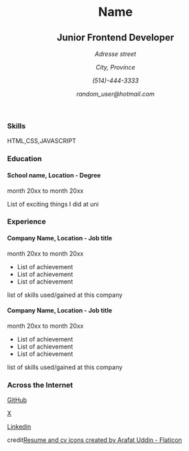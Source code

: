 <!DOCTYPE html>
<html lang="fr">
<head>
    <meta charset="UTF-8">
    <meta name="viewport" content="width=device-width, initial-scale=1.0">
    <meta name="keywords" content="HTML">
    <meta name="description" content="Premier projet FRONT-END Roadmap">
    <meta name="author" content="Name">
    <meta property="og:title" content="Le debut du parcours d'un jeune programmeur">
    <meta property="og:type" content="Curriculum Vitae">
    <meta property="og:image" content="URL DE L'IMAGE ICI">
    <meta property="og:url" content="URL DU SITE ICI">
    <meta property="og:description" content="DESCRIPTION DU SITE ICI">
    <meta property="og:locale" content="fr_CAN">
    <meta property="og:locale:alternate" content="en_US">
    <title>Curriculum Vitae</title>
    <link rel="icon" type="image/x-icon" href="images/favicon.ico">
</head>
<body>
    <header>
        <h1>Name</h1>
        <h2>Junior Frontend Developer</h2>
        <div class="info">
            <section>
                <address>
                    <p>Adresse street</p>
                    <p>City, Province</p>
                    <p>(514)-444-3333</p>
                    <p>random_user@hotmail.com</p>
                </address>
            </section>
        </div>
    </header>
    <main>
        <section class="skills">
            <h3>Skills</h3>
            <p>HTML,CSS,JAVASCRIPT</p>
        </section>
        <section class="education">
            <h3>Education</h3>
            <h4>School name, Location - Degree</h4>
            <p>month 20xx to month 20xx</p>
            <p>List of exciting things I did at uni</p>
        </section>
        <section class="experience">
            <h3>Experience</h3>
            <h4>Company Name, Location - Job title</h4>
            <p>month 20xx to month 20xx</p>
            <article>
                <ul>
                    <li>List of achievement</li>
                    <li>List of achievement</li>
                    <li>List of achievement</li>
                </ul>
                <p>list of skills used/gained at this company</p>
            </article>
            <h4>Company Name, Location - Job title</h4>
            <p>month 20xx to month 20xx</p>
            <article>
                <ul>
                    <li>List of achievement</li>
                    <li>List of achievement</li>
                    <li>List of achievement</li>
                </ul>
                <p>list of skills used/gained at this company</p>
            </article>
        </section>
    </main>
    <footer>
        <!--Liens a venir-->
        <h3>Across the Internet</h3>
        <p><a href="">GitHub</a></p>
        <p><a href="">X</a></p>
        <p><a href="">Linkedin</a>
        <p>credit<a href="https://www.flaticon.com/free-icons/resume-and-cv" title="resume and cv icons">Resume and cv icons created by Arafat Uddin - Flaticon</a></p>
    </footer>
</body>
</html>

